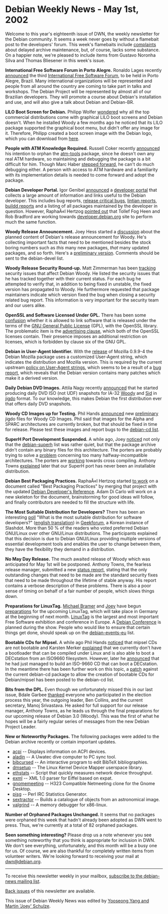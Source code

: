 
Debian Weekly News - May 1st, 2002
==================================


Welcome to this year's eighteenth issue of DWN, the weekly newsletter for
the Debian community. It seems a week never goes by without a flamebait
post to the developers' forum. This week's flamebaits include
[complaints](https://lists.debian.org/debian-devel-0204/msg01809.html) about delayed archive maintenance, but, of course, lacks
some substance. On a happier note, we're pleased to include items
from Gustavo Noronha Silva and Thomas Bliesener in this week's issue.


**International Free Software Forum in Porto Alegre.** Ronaldo
Lages recently [announced](https://lists.debian.org/debian-user-portuguese-0204/msg00505.html) the third [International Free Software Forum](https://www.debian.org/events/2002/0502-softwarelivre), to be held in Porto Alegre, Brazil. Many
international organizations will be represented and people from all around the
country are coming to take part in talks and workshops. The Debian
Project will be represented by almost all of our Brazilian
developers. They will promote a course about Debian's installation and use,
and will also give a talk about Debian and Debian-BR.


**LILO Boot Screen for Debian.** Philipp Wolfer [wondered](https://www.debian.org/News/weekly/oldurl?http://www.debianplanet.com/article.php?sid=664)
why all the top commercial distributions come with graphical LILO
boot screens and Debian doesn't. When he installed Woody a few months ago he
noticed that its LILO package supported the graphical boot menu, but didn't
offer any image for it. Therefore, Philipp created a boot screen image with the
Debian logo, which you can download from [here](http://newswriter.org/download/files/debian-bootscreen-0.2.tar.bz2).


**People with ATM Knowledge Required.** Russell Coker recently
[announced](https://lists.debian.org/debian-devel-0204/msg01721.html)
his intention to orphan the [atm-tools](https://packages.debian.org/atm-tools) package,
since he doesn't own any real ATM hardware, so maintaining and debugging the
package is a bit difficult for him. Though Marc Haber [stepped
forward](https://lists.debian.org/debian-devel-0204/msg01961.html), he can't do much debugging either. A person with access to ATM
hardware and a familiarity with its implementation details is needed
to come forward and adopt the package.


**Debian Developer Portal.** Igor Genibel [announced](https://lists.debian.org/debian-devel-0204/msg01853.html) a
[developer portal](https://people.debian.org/~igenibel/) that
collects a large amount of information and links useful to the Debian developer.
This includes bug reports, [release critical bugs](https://bugs.debian.org/release-critical/), [lintian reports](https://lintian.debian.org/), [buildd reports](https://buildd.debian.org/) and a listing of all
packages maintained by the developer in question. However, RaphaÃ«l Hertzog [pointed out](https://lists.debian.org/debian-devel-0204/msg01911.html)
that Tollef Fog Heen and Rob Bradford are working towards [developer.debian.org](http://debian.raw.no/) site to perform
much the same function.


**Woody Release Announcement.** Joey Hess started a [discussion](https://lists.debian.org/debian-devel-0204/msg02136.html)
about the planned content of Debian's release announcement for Woody. He's
collecting important facts that need to be mentioned besides the stock boring
numbers such as *this* many new packages, *that* many updated
packages, and so forth. Here's a [preliminary
version](https://lists.debian.org/debian-devel-0204/msg02366.html). Comments should be sent to the debian-devel list.


**Woody Release Security Round-up.** Matt Zimmerman has been
[tracking](https://lists.debian.org/debian-devel-0204/msg02186.html)
security issues that affect Debian Woody. He listed the security issues that
he has tracked together with their current status. For each bug he attempted to
verify that, in addition to being fixed in unstable, the fixed version has
propagated to Woody. He furthermore requested that package maintainers
indicate which version fixed the bug when closing a security related bug
report. This information is very important for the security team and our
users alike.


**OpenSSL and Software Licensed Under GPL.** There has been
some [confusion](https://lists.debian.org/debian-legal-0204/msg00072.html) whether it is allowed to link software that is released under
the terms of the [GNU General
Public License](https://www.gnu.org/copyleft/gpl.html) (GPL), with the OpenSSL library. The problematic item is
the [advertising clause](https://www.gnu.org/philosophy/bsd),
which both of the OpenSSL licenses contain. Their presence imposes an
additional restriction on licenses, which is forbidden by clause six of the
GNU GPL.


**Debian in User-Agent Identifier.** With the [release](https://lists.debian.org/debian-devel-changes-0204/msg00103.html) of Mozilla 0.9.9-4 the Debian Mozilla package uses a customized User-Agent
string, which indicates the distribution and Mozilla version. This is
required by the current upstream [policy on
User-Agent strings](http://www.mozilla.org/build/revised-user-agent-strings.html), which seems to be a result of a [bug report](http://bugzilla.mozilla.org/show_bug.cgi?id=133171),
which reveals that the Debian version contains many patches which make it a
derived version.


**Daily Debian DVD Images.** Attila Nagy recently [announced](https://lists.debian.org/debian-cd-0204/msg00361.html) that
he started producing daily DVD ISO (not UDF) snapshots for IA-32 [Woody](http://ftp.fsn.hu/pub/CDROM-Images/debian-unofficial/woody-dvd/jigdo/) and [Sid](http://ftp.fsn.hu/pub/CDROM-Images/debian-unofficial/sid-dvd/jigdo/) in [jigdo](https://www.debian.org/CD/jigdo-cd/) format. To
our knowledge, this makes Debian the first distribution ever that offers
daily DVD snapshots.


**Woody CD Images up for Testing.** Phil Hands [announced](https://lists.debian.org/debian-cd-0204/msg00390.html) new
[preliminary](https://cdimage.debian.org/jigdo-area/) jigdo files
for Woody CD Images. Phil said that images for the Alpha and SPARC architectures are currently
broken, but that should be fixed in time for release. Please test these images
and report bugs to the [debian-cd list](https://lists.debian.org/debian-cd/).


**SuperH Port Development Suspended.** A while ago, Joey [noticed](https://lists.debian.org/debian-superh-0204/msg00000.html)
not only that the [debian-superh](https://lists.debian.org/debian-superh/) list was rather quiet, but that the package archive didn't contain any
binary files for this architecture. The porters are probably trying to solve
a [problem](https://lists.debian.org/debian-superh-0112/msg00017.html) concerning too many halfway-incompatible architectures. The
porters are [working](https://lists.debian.org/debian-superh-0204/msg00008.html)
towards cross compiling. Anthony Towns [explained](https://lists.debian.org/debian-superh-0204/msg00010.html)
later that our SuperH port has never been an installable distribution.


**Debian Best Packaging Practices.** RaphaÃ«l Hertzog started
[to
work](https://lists.debian.org/debian-project-0204/msg00076.html) on a document called "Best Packaging Practices" by merging that project
with the updated [Debian
Developer's Reference](https://www.debian.org/doc/developers-reference/). Adam Di Carlo will work on a
new skeleton for the document, brainstorming for good ideas will follow,
and finally contributors are needed to fill the structure with life.


**The Most Suitable Distribution for Developers?** There has
been an interesting [poll](http://geekforum.kldp.org/stories.php?story=02/04/15/1366532)
"What is the most suitable distribution for software developers?" ([english translation](https://www.debian.org/News/weekly/2002/18/mail#mail1)) in [Geekforum](http://geekforum.kldp.org/), a Korean instance of
Slashdot. More than 50 % of the readers who voted preferred Debian GNU/Linux
over other GNU/Linux distributions. The participants explained that this
decision is due to Debian GNU/Linux providing multiple versions of essential
development tools and enables the user to change between them, they have the
flexibility they demand in a distribution.


**No May Day Release.** The much awaited release of Woody which
was anticipated for May 1st will be postponed. Anthony Towns, the fearless
release manager, submitted a new [status report](https://lists.debian.org/debian-devel-announce-0204/msg00020.html), stating that the only outstanding changes that need to be
made are the standard security fixes that need to be made throughout the
lifetime of stable anyway. His report contains a verbose description of these
problems. There is also a poor sense of timing on behalf of a fair number of
people, which slows things down.


**Preparations for LinuxTag.** [Michael
Bramer](https://lists.debian.org/debian-events-eu-0204/msg00123.html) and [Joey](https://lists.debian.org/debian-events-eu-0204/msg00019.html)
have begun [preparations](http://www.infodrom.org/Debian/events/LinuxTag2002/organisation.html) for the upcoming LinuxTag, which will take place in Germany
at the beginning of next month. [LinuxTag](http://www.linuxtag.org) is the largest and most important
Free Software exhibition and conference in Europe. A [Debian
Conference](http://www.infodrom.org/Debian/events/LinuxTag2002/day.html) is planned during the show. People who would like to ensure
that certain things get done, should speak up on the [debian-events-eu](https://lists.debian.org/debian-events-eu/)
list.


**Bootable CDs for Mipsel.** A while ago Phil Hands [noticed](https://lists.debian.org/debian-mips-0204/msg00033.html) that
mipsel CDs are not bootable and Karsten Merker [explained](https://lists.debian.org/debian-mips-0204/msg00034.html)
that we currently don't have a bootloader that can be compiled under Linux
and is also able to boot a DECstation from an ISO9660 filesystem. However, later he
[announced](https://lists.debian.org/debian-mips-0204/msg00089.html)
that he had just managed to build an ISO-9660 CD that can boot a
DECstation. In the meantime there has been further work on this topic, a [patch](https://lists.debian.org/debian-cd-0205/msg00001.html) against
the current debian-cd package to allow the creation of bootable CDs for
Debian/mipsel has been posted to the debian-cd list.


**Bits from the DPL.** Even though we unfortunately missed this in
our last issue, Bdale Garbee [thanked](https://lists.debian.org/debian-devel-announce-0204/msg00016.html) everyone who participated in the election process this year, the
outgoing leader, Ben Collins, and the current secretary, Manoj Srivastava. He
asked for full support for our release manager, Anthony Towns, as he leads us
through the final preparations for our upcoming release of Debian 3.0 (Woody).
This was the first of what he hopes will be a fairly regular series of
messages from the new Debian Project Leader.


**New or Noteworthy Packages.** The following packages were
added to the Debian archive recently or contain important updates.


* [acpi](https://packages.debian.org/unstable/utils/acpi)
 -- Displays information on ACPI devices.
* [aladin](https://packages.debian.org/unstable/misc/aladin)
 -- A Uwatec dive computer to PC sync tool.
* [bibcursed](https://packages.debian.org/unstable/tex/bibcursed)
 -- An interactive program to edit BibTeX bibliographies.
* [dmsetup](https://packages.debian.org/unstable/admin/dmsetup)
 -- The Linux Kernel Device Mapper userspace library.
* [ethstats](https://packages.debian.org/unstable/net/ethstats)
 -- Script that quickly measures network device throughput.
* [exml](https://packages.debian.org/unstable/libs/exml)
 -- XML 1.0 parser for Eiffel based on expat.
* [gnomemeeting](https://packages.debian.org/unstable/comm/gnomemeeting)
 -- H323 Compatible Netmeeting clone for the Gnome Desktop.
* [pisg](https://packages.debian.org/unstable/net/pisg)
 -- Perl IRC Statistics Generator.
* [sextractor](https://packages.debian.org/unstable/science/sextractor)
 -- Builds a catalogue of objects from an astronomical image.
* [valgrind](https://packages.debian.org/unstable/devel/valgrind)
 -- A memory debugger for x86-linux.


**Number of Orphaned Packages Unchanged.** It seems that no packages were orphaned
this week that hadn't already been adopted as DWN went to press. Thus, we're currently at a
total of 82 orphaned packages.


**Seen something interesting?** Please drop us a note whenever you
see something noteworthy that you think is appropriate for inclusion in DWN. We
don't see everything, unfortunately, and this month will be a busy one for us.
Of course, we are also thankful for completely written items from volunteer
writers. We're looking forward to receiving your mail at [dwn@debian.org](mailto:dwn@debian.org).




---



 To receive this newsletter weekly in your mailbox, [subscribe to the debian-news mailing list](https://lists.debian.org/debian-news/).



[Back issues](https://www.debian.org/News/weekly/) of this newsletter are available.



This issue of Debian Weekly News was edited by [Yooseong Yang and Martin 'Joey' Schulze](mailto:dwn@debian.org).




